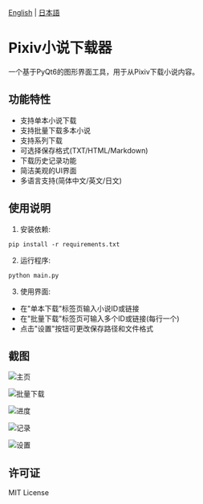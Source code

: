 [English](README_en.md) | [日本語](README_ja.md)
# Pixiv小说下载器

一个基于PyQt6的图形界面工具，用于从Pixiv下载小说内容。

## 功能特性

- 支持单本小说下载
- 支持批量下载多本小说
- 支持系列下载
- 可选择保存格式(TXT/HTML/Markdown)
- 下载历史记录功能
- 简洁美观的UI界面
- 多语言支持(简体中文/英文/日文)

## 使用说明

1. 安装依赖:
```
pip install -r requirements.txt
```

2. 运行程序:
```
python main.py
```

3. 使用界面:
- 在"单本下载"标签页输入小说ID或链接
- 在"批量下载"标签页可输入多个ID或链接(每行一个)
- 点击"设置"按钮可更改保存路径和文件格式

## 截图

![主页](https://github.com/user-attachments/assets/aebb64fc-5f45-41a4-840f-18fcce7287f4)

![批量下载](https://github.com/user-attachments/assets/5e514c6c-d79f-4b91-b312-e89abf5a5c20)

![进度](https://github.com/user-attachments/assets/fe8fbc1e-3d06-482d-84aa-78a00486a5e2)

![记录](https://github.com/user-attachments/assets/57ed96a6-5891-49a3-ba9b-6b0b14b178dc)

![设置](https://github.com/user-attachments/assets/83f262f0-7559-448c-a321-67927431a44c)


## 许可证

MIT License
